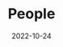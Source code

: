---
title: People
date: 2022-10-24

type: landing

sections:
  - block: people
    content:
      title: Meet the Team
      # Choose which groups/teams of users to display.
      #   Edit `user_groups` in each user's profile to add them to one or more of these groups.
      user_groups:
          - Principal Investigators
          - Researchers
          - Grad Students
      sort_by: Params.last_name
      sort_ascending: true
    design:
      show_interests: false
      show_role: true
      show_organizations: true
      show_social: true
---